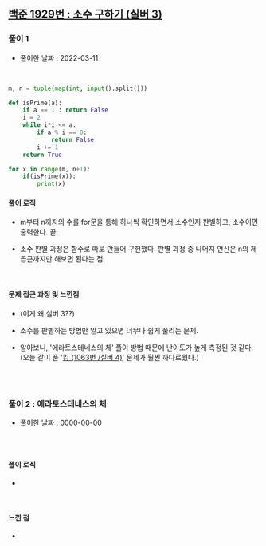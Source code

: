 ## <a href="https://www.acmicpc.net/problem/1929">백준 1929번 : 소수 구하기 (실버 3)</a>

### 풀이 1

- 풀이한 날짜 : 2022-03-11

<br/>

```python
m, n = tuple(map(int, input().split()))

def isPrime(a):
    if a == 1 : return False
    i = 2
    while i*i <= a:
        if a % i == 0:
            return False
        i += 1
    return True

for x in range(m, n+1):
    if(isPrime(x)):
        print(x)
```

#### 풀이 로직

- m부터 n까지의 수를 for문을 통해 하나씩 확인하면서 소수인지 판별하고, 소수이면 출력한다. 끝.

- 소수 판별 과정은 함수로 따로 만들어 구현했다. 판별 과정 중 나머지 연산은 n의 제곱근까지만 해보면 된다는 점.

<br/>

#### 문제 접근 과정 및 느낀점

- (이게 왜 실버 3??)

- 소수를 판별하는 방법만 알고 있으면 너무나 쉽게 풀리는 문제.

- 알아보니, '에라토스테네스의 체' 풀이 방법 때문에 난이도가 높게 측정된 것 같다. (오늘 같이 푼 '<a href="https://www.acmicpc.net/problem/1063">킹 (1063번 /실버 4)</a>' 문제가 훨씬 까다로웠다.)

<br/><br/>

### 풀이 2 : 에라토스테네스의 체

- 풀이한 날짜 : 0000-00-00

<br/>

```python

```

#### 풀이 로직

-

<br/>

#### 느낀 점

-
